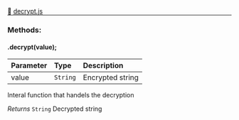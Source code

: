 <div class="mb-0">
    🔗 <a class="source-code" target="_blank"
        href="https://github.com/OpenHausIO/backend/blob/dev&#x2F;components&#x2F;vault&#x2F;decrypt.js">decrypt.js</a>
</div>
<hr style="margin: 0 !important" />

<!-- CLASS -->

<!-- GENERAL -->
<!-- CLASS -->



<!-- METHODS -->
### Methods:
####  .decrypt(value);  

| Parameter | Type       | Description    |
| :-------- | :--------- |:------------- |
| value | `String` |  Encrypted string |


Interal function that handels the decryption


*Returns*  `String`    Decrypted string


<!-- LINKS -->
<!-- LINKS -->

<!-- METHODS -->



<!-- DESCRIPTION -->
<!-- DESCRIPTION -->